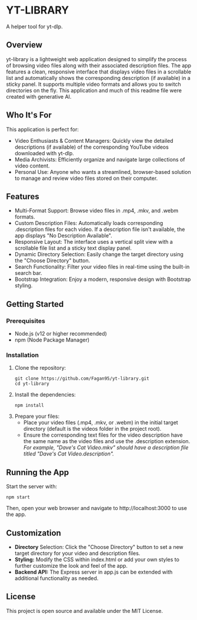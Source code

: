 # YT-LIBRARY
A helper tool for yt-dlp.

## Overview
yt-library is a lightweight web application designed to simplify the process of browsing video files along with their associated description files. The app features a clean, responsive interface that displays video files in a scrollable list and automatically shows the corresponding description (if available) in a sticky panel. It supports multiple video formats and allows you to switch directories on the fly. This application and much of this readme file were created with generative AI.

## Who It's For
This application is perfect for:
- Video Enthusiasts & Content Managers: Quickly view the detailed descriptions (if available) of the corresponding YouTube videos downloaded with yt-dlp.
- Media Archivists: Efficiently organize and navigate large collections of video content.
- Personal Use: Anyone who wants a streamlined, browser-based solution to manage and review video files stored on their computer.

## Features
- Multi-Format Support: Browse video files in .mp4, .mkv, and .webm formats.
- Custom Description Files: Automatically loads corresponding .description files for each video. If a description file isn't available, the app displays "No Description Available".
- Responsive Layout: The interface uses a vertical split view with a scrollable file list and a sticky text display panel.
- Dynamic Directory Selection: Easily change the target directory using the "Choose Directory" button.
- Search Functionality: Filter your video files in real-time using the built-in search bar.
- Bootstrap Integration: Enjoy a modern, responsive design with Bootstrap styling.

## Getting Started

### Prerequisites
- Node.js (v12 or higher recommended)
- npm (Node Package Manager)

### Installation
1. Clone the repository:
   ```
   git clone https://github.com/Fagan95/yt-library.git
   cd yt-library
   ```
2. Install the dependencies:
   ```
   npm install
   ```
3. Prepare your files:
   - Place your video files (.mp4, .mkv, or .webm) in the initial target directory (default is the videos folder in the project root).
   - Ensure the corresponding text files for the video description have the same name as the video files and use the .description extension.
     *For example, "Dave's Cat Video.mkv" should have a description file titled "Dave's Cat Video.description".*

## Running the App
Start the server with:
```
npm start
```
Then, open your web browser and navigate to http://localhost:3000 to use the app.

## Customization
- **Directory** Selection: Click the "Choose Directory" button to set a new target directory for your video and description files.
- **Styling:** Modify the CSS within index.html or add your own styles to further customize the look and feel of the app.
- **Backend API:** The Express server in app.js can be extended with additional functionality as needed.

## License
This project is open source and available under the MIT License.
